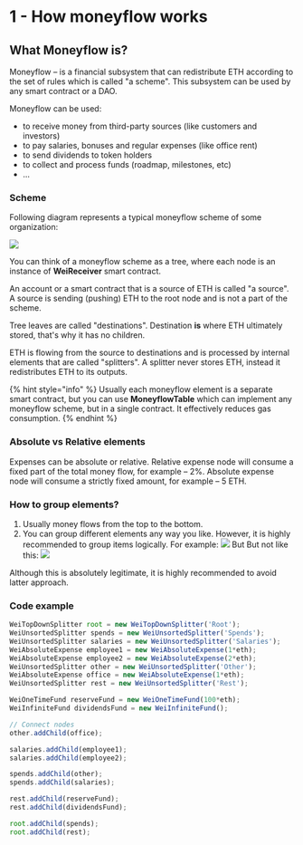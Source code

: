 # 1 - How moneyflow works

## What Moneyflow is?

Moneyflow – is a financial subsystem that can redistribute ETH according to the set of rules which is called "a scheme". This subsystem can be used by any smart contract or a DAO.

Moneyflow can be used:

* to receive money from third-party sources \(like customers and investors\)
* to pay salaries, bonuses and regular expenses \(like office rent\)
* to send dividends to token holders
* to collect and process funds \(roadmap, milestones, etc\)
* ...

### Scheme

Following diagram represents a typical moneyflow scheme of some organization:

![](https://lh4.googleusercontent.com/MnPsHXge9Q5PzDhg6rg0YHrgMsFIsLO5ynmuI2g4WYTholpQaS5riPgzvLbqic8Ymg_Q_tNE3mA0gV_Dwd-Pr0X_hBj7pdSOpsc0zV25toUovNCn6qBgYEopY5D1PPS7kO2wTOVf)

You can think of a moneyflow scheme as a tree, where each node is an instance of **WeiReceiver** smart contract.

An account or a smart contract that is a source of ETH is called "a source". A source is sending \(pushing\) ETH to the root node and is not a part of the scheme.

Tree leaves are called "destinations". Destination **is** where ETH ultimately stored, that's why it has no children.

ETH is flowing from the source to destinations and is processed by internal elements that are called "splitters". A splitter never stores ETH, instead it redistributes ETH to its outputs.

{% hint style="info" %}
Usually each moneyflow element is a separate smart contract, but you can use **MoneyflowTable** which can implement any moneyflow scheme, but in a single contract. It effectively reduces gas consumption.
{% endhint %}

### Absolute vs Relative elements

Expenses can be absolute or relative. Relative expense node will consume a fixed part of the total money flow, for example – 2%. Absolute expense node will consume a strictly fixed amount, for example – 5 ETH.

### How to group elements?

1. Usually money flows from the top to the bottom.
2. You can group different elements any way you like. However, it is highly recommended to group items logically. For example: ![](https://lh4.googleusercontent.com/hD_9pIqErOeNxawaK-K4EOyxh_8y38aMAkJE6CK9K2u9mbzyHLwigt8RVMKBzwCTMjKd2UaLk0Fctqe5N52Vl4CNwZ_Or1wtgcBTgtu2oquLWnYluCNUBck-02OkwTzgAwoGF2Ic) But But not like this: ![](https://lh5.googleusercontent.com/BBSgdtZNhidI84YZB1BIdfiFJ8RJrllfHL7mnUJclt_vUrLbX_a8DI6KjK3YuY_VyvM05D149gcBStF0dZecGlAwjTw2xHDeEc3imndumG8oinC9qCeqOHchJrpKX7NS0yaUINQo)

Although this is absolutely legitimate, it is highly recommended to avoid latter approach.

### Code example

```javascript
WeiTopDownSplitter root = new WeiTopDownSplitter('Root');
WeiUnsortedSplitter spends = new WeiUnsortedSplitter('Spends');
WeiUnsortedSplitter salaries = new WeiUnsortedSplitter('Salaries');
WeiAbsoluteExpense employee1 = new WeiAbsoluteExpense(1*eth);
WeiAbsoluteExpense employee2 = new WeiAbsoluteExpense(2*eth);
WeiUnsortedSplitter other = new WeiUnsortedSplitter('Other');
WeiAbsoluteExpense office = new WeiAbsoluteExpense(1*eth);
WeiUnsortedSplitter rest = new WeiUnsortedSplitter('Rest');

WeiOneTimeFund reserveFund = new WeiOneTimeFund(100*eth);
WeiInfiniteFund dividendsFund = new WeiInfiniteFund();

// Connect nodes
other.addChild(office);

salaries.addChild(employee1);
salaries.addChild(employee2);

spends.addChild(other);
spends.addChild(salaries);

rest.addChild(reserveFund);
rest.addChild(dividendsFund);

root.addChild(spends);
root.addChild(rest);
```

